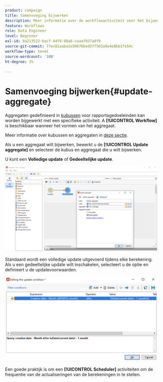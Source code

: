 ```yaml
---
product: campaign
title: Samenvoeging bijwerken
description: Meer informatie over de workflowactiviteit voor het bijwerken van aggregaten
feature: Workflows
role: Data Engineer
level: Beginner
exl-id: 9a213522-bacf-44f9-98a6-caaaf037a0f9
source-git-commit: 77ec01aaba1e50676bed57f503a9e4e8bb1fe54c
workflow-type: tm+mt
source-wordcount: '108'
ht-degree: 3%

---
```


# Samenvoeging bijwerken{#update-aggregate}

Aggregaten gedefinieerd in [kubussen](../../v8/reporting/gs-cubes.md) voor rapportagedoeleinden kan worden bijgewerkt met een specifieke activiteit. A **[!UICONTROL Workflow]** is beschikbaar wanneer het vormen van het aggregaat.

Meer informatie over kubussen en aggregaten in [deze sectie](../../v8/reporting/customize-cubes.md#calculate-and-use-aggregates).

Als u een aggregaat wilt bijwerken, bewerkt u de **[!UICONTROL Update aggregate]** en selecteer de kubus en aggregaat die u wilt bijwerken.

U kunt een **Volledige update** of **Gedeeltelijke update**.

![](assets/update-aggregate-details.png)

Standaard wordt een volledige update uitgevoerd tijdens elke berekening. Als u een gedeeltelijke update wilt inschakelen, selecteert u de optie en definieert u de updatevoorwaarden.

![](assets/update-aggregate-partial.png)

Een goede praktijk is om een **[!UICONTROL Scheduler]** activiteiten om de frequentie van de actualiseringen van de berekeningen in te stellen.
